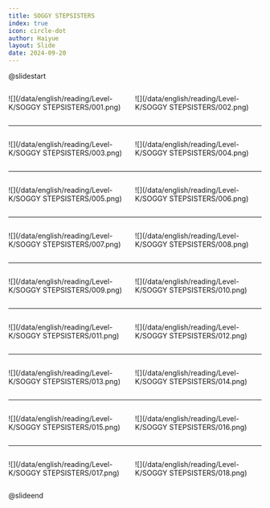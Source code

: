 ```yaml
---
title: SOGGY STEPSISTERS
index: true
icon: circle-dot
author: Haiyue
layout: Slide
date: 2024-09-20
---
```

 
@slidestart

<div style="display:flex">
<div style="flex:1">

![](/data/english/reading/Level-K/SOGGY STEPSISTERS/001.png)
</div>
<div style="flex:1">

![](/data/english/reading/Level-K/SOGGY STEPSISTERS/002.png)
</div>
</div>

---

<div style="display:flex">
<div style="flex:1">

![](/data/english/reading/Level-K/SOGGY STEPSISTERS/003.png)
</div>
<div style="flex:1">

![](/data/english/reading/Level-K/SOGGY STEPSISTERS/004.png)
</div>
</div>

---

<div style="display:flex">
<div style="flex:1">

![](/data/english/reading/Level-K/SOGGY STEPSISTERS/005.png)
</div>
<div style="flex:1">

![](/data/english/reading/Level-K/SOGGY STEPSISTERS/006.png)
</div>
</div>

---

<div style="display:flex">
<div style="flex:1">

![](/data/english/reading/Level-K/SOGGY STEPSISTERS/007.png)
</div>
<div style="flex:1">

![](/data/english/reading/Level-K/SOGGY STEPSISTERS/008.png)
</div>
</div>

---

<div style="display:flex">
<div style="flex:1">

![](/data/english/reading/Level-K/SOGGY STEPSISTERS/009.png)
</div>
<div style="flex:1">

![](/data/english/reading/Level-K/SOGGY STEPSISTERS/010.png)
</div>
</div>

---

<div style="display:flex">
<div style="flex:1">

![](/data/english/reading/Level-K/SOGGY STEPSISTERS/011.png)
</div>
<div style="flex:1">

![](/data/english/reading/Level-K/SOGGY STEPSISTERS/012.png)
</div>
</div>

---

<div style="display:flex">
<div style="flex:1">

![](/data/english/reading/Level-K/SOGGY STEPSISTERS/013.png)
</div>
<div style="flex:1">

![](/data/english/reading/Level-K/SOGGY STEPSISTERS/014.png)
</div>
</div>

---

<div style="display:flex">
<div style="flex:1">

![](/data/english/reading/Level-K/SOGGY STEPSISTERS/015.png)
</div>
<div style="flex:1">

![](/data/english/reading/Level-K/SOGGY STEPSISTERS/016.png)
</div>
</div>

---

<div style="display:flex">
<div style="flex:1">

![](/data/english/reading/Level-K/SOGGY STEPSISTERS/017.png)
</div>
<div style="flex:1">

![](/data/english/reading/Level-K/SOGGY STEPSISTERS/018.png)
</div>
</div>

@slideend